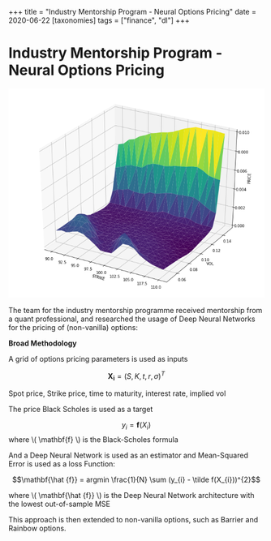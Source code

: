 +++
title = "Industry Mentorship Program - Neural Options Pricing"
date = 2020-06-22
[taxonomies]
tags = ["finance", "dl"]
+++

# Industry Mentorship Program - Neural Options Pricing

![](/2019/industry-mentorship.png)

The team for the industry mentorship programme received mentorship from a quant professional, and researched the usage of Deep Neural Networks for the pricing of (non-vanilla) options:

**Broad Methodology**

A grid of options pricing parameters is used as inputs

$$\mathbf{X_{i}} = (S, K, t, r, \sigma)^{T}$$

Spot price, Strike price, time to maturity, interest rate, implied vol

The price Black Scholes is used as a target

$$y_{i}=\mathbf{f}(X_{i})$$
where \\( \mathbf{f} \\) is the Black-Scholes formula

And a Deep Neural Network is used as an estimator and Mean-Squared Error is used as a loss Function:

$$\mathbf{\hat {f}} = argmin \frac{1}{N} \sum (y_{i} - \tilde f(X_{i}))^{2}$$

where \\( \mathbf{\hat {f}} \\) is the Deep Neural Network architecture with the lowest out-of-sample MSE

This approach is then extended to non-vanilla options, such as Barrier and Rainbow options.

